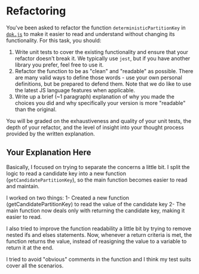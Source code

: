 # Refactoring

You've been asked to refactor the function `deterministicPartitionKey` in [`dpk.js`](dpk.js) to make it easier to read and understand without changing its functionality. For this task, you should:

1. Write unit tests to cover the existing functionality and ensure that your refactor doesn't break it. We typically use `jest`, but if you have another library you prefer, feel free to use it.
2. Refactor the function to be as "clean" and "readable" as possible. There are many valid ways to define those words - use your own personal definitions, but be prepared to defend them. Note that we do like to use the latest JS language features when applicable.
3. Write up a brief (~1 paragraph) explanation of why you made the choices you did and why specifically your version is more "readable" than the original.

You will be graded on the exhaustiveness and quality of your unit tests, the depth of your refactor, and the level of insight into your thought process provided by the written explanation.

## Your Explanation Here
Basically, I focused on trying to separate the concerns a little bit. I split the logic to read a candidate key into a new function (`getCandidatePartitionKey`), so the main function becomes easier to read and maintain.

I worked on two things:
1- Created a new function (getCandidatePartitionKey) to read the value of the candidate key
2- The main function now deals only with returning the candidate key, making it easier to read.

I also tried to improve the function readability a little bit by trying to remove nested ifs and elses statements. Now, whenever a return criteria is met, the function returns the value, instead of reasigning the value to a variable to return it at the end.

I tried to avoid "obvious" comments in the function and I think my test suits cover all the scenarios.
